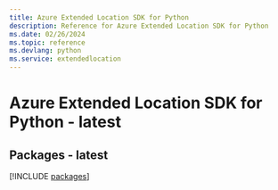```yaml
---
title: Azure Extended Location SDK for Python
description: Reference for Azure Extended Location SDK for Python
ms.date: 02/26/2024
ms.topic: reference
ms.devlang: python
ms.service: extendedlocation
---
```

# Azure Extended Location SDK for Python - latest
## Packages - latest
[!INCLUDE [packages](extended-location-index.md)]